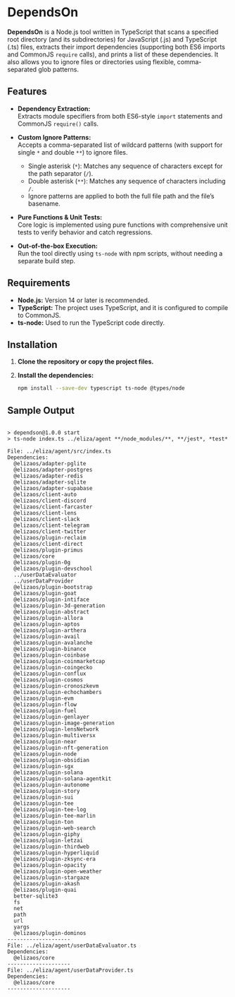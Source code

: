 # DependsOn

**DependsOn** is a Node.js tool written in TypeScript that scans a specified root directory (and its subdirectories) for JavaScript (.js) and TypeScript (.ts) files, extracts their import dependencies (supporting both ES6 imports and CommonJS `require` calls), and prints a list of these dependencies. It also allows you to ignore files or directories using flexible, comma-separated glob patterns.

## Features

- **Dependency Extraction:**  
  Extracts module specifiers from both ES6-style `import` statements and CommonJS `require()` calls.

- **Custom Ignore Patterns:**  
  Accepts a comma-separated list of wildcard patterns (with support for single `*` and double `**`) to ignore files.  
  - Single asterisk (`*`): Matches any sequence of characters except for the path separator (`/`).  
  - Double asterisk (`**`): Matches any sequence of characters including `/`.  
  - Ignore patterns are applied to both the full file path and the file’s basename.

- **Pure Functions & Unit Tests:**  
  Core logic is implemented using pure functions with comprehensive unit tests to verify behavior and catch regressions.

- **Out-of-the-box Execution:**  
  Run the tool directly using `ts-node` with npm scripts, without needing a separate build step.

## Requirements

- **Node.js:** Version 14 or later is recommended.
- **TypeScript:** The project uses TypeScript, and it is configured to compile to CommonJS.
- **ts-node:** Used to run the TypeScript code directly.

## Installation

1. **Clone the repository or copy the project files.**

2. **Install the dependencies:**

   ```bash
   npm install --save-dev typescript ts-node @types/node


## Sample Output
```

> dependson@1.0.0 start
> ts-node index.ts ../eliza/agent **/node_modules/**, **/jest*, *test*

File: ../eliza/agent/src/index.ts
Dependencies:
  @elizaos/adapter-pglite
  @elizaos/adapter-postgres
  @elizaos/adapter-redis
  @elizaos/adapter-sqlite
  @elizaos/adapter-supabase
  @elizaos/client-auto
  @elizaos/client-discord
  @elizaos/client-farcaster
  @elizaos/client-lens
  @elizaos/client-slack
  @elizaos/client-telegram
  @elizaos/client-twitter
  @elizaos/plugin-reclaim
  @elizaos/client-direct
  @elizaos/plugin-primus
  @elizaos/core
  @elizaos/plugin-0g
  @elizaos/plugin-devschool
  ../userDataEvaluator
  ../userDataProvider
  @elizaos/plugin-bootstrap
  @elizaos/plugin-goat
  @elizaos/plugin-intiface
  @elizaos/plugin-3d-generation
  @elizaos/plugin-abstract
  @elizaos/plugin-allora
  @elizaos/plugin-aptos
  @elizaos/plugin-arthera
  @elizaos/plugin-avail
  @elizaos/plugin-avalanche
  @elizaos/plugin-binance
  @elizaos/plugin-coinbase
  @elizaos/plugin-coinmarketcap
  @elizaos/plugin-coingecko
  @elizaos/plugin-conflux
  @elizaos/plugin-cosmos
  @elizaos/plugin-cronoszkevm
  @elizaos/plugin-echochambers
  @elizaos/plugin-evm
  @elizaos/plugin-flow
  @elizaos/plugin-fuel
  @elizaos/plugin-genlayer
  @elizaos/plugin-image-generation
  @elizaos/plugin-lensNetwork
  @elizaos/plugin-multiversx
  @elizaos/plugin-near
  @elizaos/plugin-nft-generation
  @elizaos/plugin-node
  @elizaos/plugin-obsidian
  @elizaos/plugin-sgx
  @elizaos/plugin-solana
  @elizaos/plugin-solana-agentkit
  @elizaos/plugin-autonome
  @elizaos/plugin-story
  @elizaos/plugin-sui
  @elizaos/plugin-tee
  @elizaos/plugin-tee-log
  @elizaos/plugin-tee-marlin
  @elizaos/plugin-ton
  @elizaos/plugin-web-search
  @elizaos/plugin-giphy
  @elizaos/plugin-letzai
  @elizaos/plugin-thirdweb
  @elizaos/plugin-hyperliquid
  @elizaos/plugin-zksync-era
  @elizaos/plugin-opacity
  @elizaos/plugin-open-weather
  @elizaos/plugin-stargaze
  @elizaos/plugin-akash
  @elizaos/plugin-quai
  better-sqlite3
  fs
  net
  path
  url
  yargs
  @elizaos/plugin-dominos
--------------------
File: ../eliza/agent/userDataEvaluator.ts
Dependencies:
  @elizaos/core
--------------------
File: ../eliza/agent/userDataProvider.ts
Dependencies:
  @elizaos/core
--------------------
```
